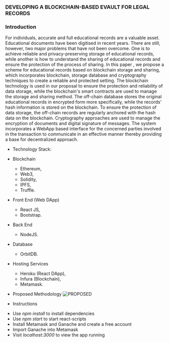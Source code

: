 ### DEVELOPING A BLOCKCHAIN-BASED EVAULT FOR LEGAL RECORDS

### Introduction
For individuals, accurate and full educational records are a valuable asset. Educational documents have been digitised in recent years. There are still, however, two major problems that have not been overcome. One is to achieve reliable and privacy-preserving storage of educational records, while another is how to understand the sharing of educational records and ensure the protection of the process of sharing. In this paper , we propose a scheme for educational records based on blockchain storage and sharing, which incorporates blockchain, storage database and cryptography techniques to create a reliable and protected setting. The blockchain technology is used in our proposal to ensure the protection and reliability of data storage, while the blockchain's smart contracts are used to manage the storage and sharing method. The off-chain database stores the original educational records in encrypted form more specifically, while the records' hash information is stored on the blockchain. To ensure the protection of data storage, the off-chain records are regularly anchored with the hash data on the blockchain. Cryptography approaches are used to manage the encryption of documents and digital signature of messages. The system incorporates a WebApp based interface for the concerned parties involved in the transaction to communicate in an effective manner thereby providing a base for decentralized approach.
* Technology Stack:
* Blockchain
    * Ethereum, 
    * Web3, 
    * Solidity,
    * IPFS,
    * Truffle.
* Front End (Web DApp)
    * React JS, 
    * Bootstrap.
* Back End
    * NodeJS.
* Database
    * OrbitDB.
* Hosting Services
    * Heroku (React DApp),
    * Infura (Blockchain),
    * Metamask.


* Proposed Methodology
![PROPOSED](https://github.com/user-attachments/assets/8918e064-786c-4b82-a32f-230bccd3dcfb)

* Instructions 

- Use *npm install* to install dependencies
- Use *npm start* to start react-scripts
- Install Metamask and Ganache and create a free account
- Import Ganache into Metamask
- Visit *localhost:3000* to view the app running

